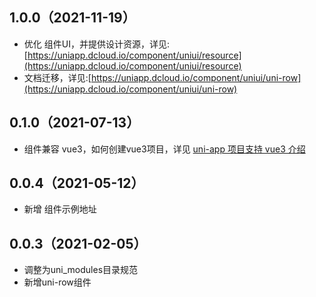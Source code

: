 ## 1.0.0（2021-11-19）

- 优化 组件UI，并提供设计资源，详见:[https://uniapp.dcloud.io/component/uniui/resource](https://uniapp.dcloud.io/component/uniui/resource)
- 文档迁移，详见:[https://uniapp.dcloud.io/component/uniui/uni-row](https://uniapp.dcloud.io/component/uniui/uni-row)

## 0.1.0（2021-07-13）

- 组件兼容 vue3，如何创建vue3项目，详见 [uni-app 项目支持 vue3 介绍](https://ask.dcloud.net.cn/article/37834)

## 0.0.4（2021-05-12）

- 新增 组件示例地址

## 0.0.3（2021-02-05）

- 调整为uni_modules目录规范
- 新增uni-row组件

